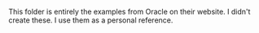 This folder is entirely the examples from Oracle on their website. I didn't create these. I use them as a personal reference.
